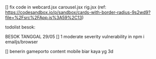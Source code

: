 <!-- [] add micro lighting -->
<!-- [] add plane for surface. -->
<!-- [] start making the UI -->

<!-- [] main gsap di dalem scrollControll -->

<!-- [] add carousell techstack with scrolling animation value -->

<!-- [] Introduction -->
<!-- [] tech stack -->
<!-- [] About me
[] bikin about me buat tiap section(game and web) -->
<!-- [] portofolio -->
  <!-- [] 2 section, web design and game design -->
  <!-- [] sort by date -->
<!-- [] contact me -->

<!-- [] bikin scroll behaviour kaya overlay.jsx buat gerakin tech -->

[] fix code in webcard.jsx carousel.jsx rig.jsx (ref: https://codesandbox.io/p/sandbox/cards-with-border-radius-9s2wd9?file=%2Fsrc%2FApp.js%3A59%2C13)

todolist besok:
<!-- [] add content ke webporto -->
  <!-- [] tinggal add technya -->
<!-- [] gsap animation
[] add zoom animation when photo carousel is onpoint -->
  <!-- [] mungkin bikin variabel didalem carousel trus modify didalem cyberpunk-hd -->

<!-- [] isi value gameporto -->

BESOK TANGGAL 29/05
[] 1 moderate severity vulnerability in npm i emailjs/browser
<!-- [] style contact me section, gather image from phone -->
<!-- [] finish gsap animation -->
<!-- [] make hovered effect on caraousel -->
  <!-- [] pass some indicator to it  -->

<!-- [] render mobile mode ketika width lebih kecil dari sekian -->

[] benerin gameporto content mobile biar kaya yg 3d
